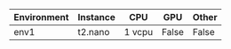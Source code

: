 | Environment | Instance | CPU | GPU | Other |
|-------|----------|-------|---------|---------|
| env1         | t2.nano  | 1 vcpu| False|False|
